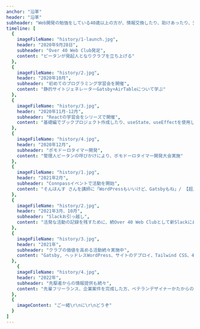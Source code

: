 ```yaml
---
anchor: "沿革"
header: "沿革"
subheader: "Web開発の勉強をしている40歳以上の方が、情報交換したり、助けあったり、交流を深めたりするためのオンラインコミュニティ"
timeline: [
  {
    imageFileName: "history/1-launch.jpg",
    header: "2020年9月28日",
    subheader: "Over 40 Web Club発足",
    content: "ピータンが発起人となりクラブを立ち上げる"
  },
  {
    imageFileName: "history/2.jpg",
    header: "2020年10月",
    subheader: "初めてのプログラミング学習会を開催",
    content: "静的サイトジェネレーターGatsby+AirTableについて学ぶ"
  },
  {
    imageFileName: "history/3.jpg",
    header: "2020年11月-12月",
    subheader: "Reactの学習会をシリーズで開催",
    content: "基礎編でブックプロジェクト作成したり、useState、useEffectを使用したプロジェクトを作成しました"
  },
  {
    imageFileName: "history/4.jpg",
    header: "2020年12月",
    subheader: "ポモドーロタイマー開発",
    content: "管理人ピータンの呼びかけにより、ポモドーロタイマー開発大会実施"
  },
  {
    imageFileName: "history/1.jpg",
    header: "2021年2月",
    subheader: "Connpassイベントで活動を開始",
    content: "そんほんす さんを講師に「WordPressもいいけど、Gatsbyもね」/ 【超入門】Webサイトをデプロイしよう！主催"
  },
  {
    imageFileName: "history/2.jpg",
    header: "2021年3月、10月",
    subheader: "Slackお引っ越し",
    content: "活発な活動の記録を残すために、続Over 40 Web Clubとして新Slackにお引っ越ししました"
  },
  {
    imageFileName: "history/3.jpg",
    header: "2021年",
    subheader: "クラブの価値を高める活動続々実施中",
    content: "Gatsby, ヘッドレスWordPress、サイトのデプロイ、Tailwind CSS、40代で転職の戦略、PHP講座、Next.js、CSSカスタムプロパティ等のイベントを実施。"
  },
    {
    imageFileName: "history/4.jpg",
    header: "2022年",
    subheader: "先駆者からの情報提供も続々",
    content: "先輩フリーランス、企業案件を完成した方、ベテランデザイナーかたからの貴重な勉強会等を開催。6月には4つ目のSlackに引っ越し。"
  },
  {
    imageContent: "ご一緒\r\nに\r\nどうぞ"
  }
]
---
```

